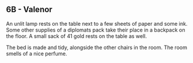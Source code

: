 ## 6B - Valenor 

An unlit lamp rests on the table next to a few sheets of paper and some ink. Some other supplies of a diplomats pack take their place in a backpack on the floor. A small sack of 41 gold rests on the table as well. 

The bed is made and tidy, alongside the other chairs in the room. The room smells of a nice perfume.

  
